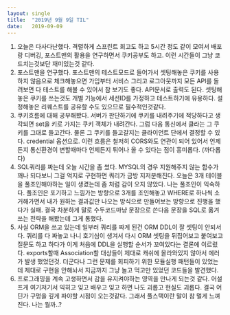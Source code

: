 ```yaml
---
layout:	single
title:	"2019년 9월 9일 TIL"
date:	2019-09-09
---
```


  1. 오늘은 다사다난했다. 격렬하게 스프린트 회고도 하고 5시간 정도 같이 모여서 배포랑 디버깅, 포스트맨의 활용을 연구하면서 쿠키공부도 하고. 이런 시간들이 그냥 코드치는것보단 재미있는것 같다.
2. 포스트맨을 연구했다. 포스트맨의 테스트모드로 들어가서 셋팅해놓은 쿠키를 사용하지 않음으로 체크해놓으면 가입부터 서비스 그리고 로그아웃까지 모든 API를 돌려보면 다 테스트를 해볼 수 있어서 참 보기도 좋다. API문서로 출력도 된다. 셋팅해놓은 쿠키를 쓰는것도 개별 기능에서 세션ID를 가정하고 테스트하기에 유용하다. 설정해놓은 리퀘스트를 공유할 수도 있으므로 필수적인것같다.
3. 쿠키흐름에 대해 공부해봤다. 서버가 판단하기에 쿠키를 내려주기에 적당하다고 생각되면 set을 키로 가지는 쿠키 객체가 내려간다. 그럼 다음 통신에서 클라는 그 쿠키를 그대로 들고간다. 물론 그 쿠키를 들고갈지는 클라이언트 단에서 결정할 수 있다. credential 옵션으로. 이런 흐름은 철저히 CORS와도 연관이 되어 있어서 언제든지 통신환경이 변할때마다 언제든지 튀어나 올 수 있다는 점이 흥미롭다. (까다롭다)
4. SQL쿼리를 짜는데 오늘 시간을 좀 썼다. MYSQL의 경우 지원해주지 않는 함수가 꽤나 되다보니 그걸 억지로 구현하면 쿼리가 금방 지저분해진다. 오늘은 3개 테이블을 풀조인해야하는 일이 생겼는데 좀 처럼 감이 오지 않았다. 나는 풀조인이 익숙하다. 풀조인은 포기하고 느낌가는 방향으로 3개를 조인해놓고 WHERE로 하나씩 소거해가면서 내가 원하는 결과값만 나오는 방식으로 만들어보는 방향으로 진행을 했다가 실패. 결국 차분하게 말로 수두코드마냥 문장으로 쓴다음 문장을 SQL로 옮겨쓰는 전략을 해봤는데 그게 통했다.
5. 사실 ORM을 쓰고 있는데 일부러 쿼리를 짜게 된건 ORM DDL이 잘 셋팅이 안되서다. 쿼리를 다 짜놓고 나니 호기심이 생겨서 다시 ORM 셋팅을 뒤집어보고 붙여보고 질문도 하고 하다가 이게 처음에 DDL을 실행할 순서가 꼬여있다는 결론에 이르렀다. exports할때 Association할 대상들이 제대로 캐쉬에 올라와있지 않아서 에러가 발생 했었던것. 더군다나 그런 문제를 회피하기 위한 모듈실행 패턴들이 있었는데 제대로 구현을 안해놔서 지금까지 그냥 놀고 먹고만 있었던 코드들을 발견했다.
6. 프로그래밍을 계속 고생하면서 감을 유지켜야하는 영역을 만나게 되는것 같다. 어설프게 여기저기서 익히고 잊고 배우고 잊고 하면 나도 괴롭고 현실도 괴롭다. 결국 어딘가 구멍을 깊게 파야할 시점이 오는것같다. 그래서 풀스택이란 말이 참 멀게 느껴진다. 나는 뭘까..?
  